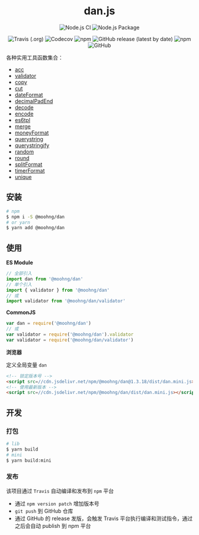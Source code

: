 <h1 align="center">dan.js</h1>

<p align="center">
  <img alt="Node.js CI" src="https://github.com/moohng/dan/workflows/Node.js%20CI/badge.svg">
  <img alt="Node.js Package" src="https://github.com/moohng/dan/workflows/Node.js%20Package/badge.svg">
</p>

<p align="center">
  <img alt="Travis (.org)" src="https://img.shields.io/travis/moohng/dan">
  <img alt="Codecov" src="https://img.shields.io/codecov/c/github/moohng/dan?token=123">
  <img alt="npm" src="https://img.shields.io/npm/dw/@moohng/dan">
  <img alt="GitHub release (latest by date)" src="https://img.shields.io/github/v/release/moohng/dan">
  <img alt="npm" src="https://img.shields.io/npm/v/@moohng/dan">
  <img alt="GitHub" src="https://img.shields.io/github/license/moohng/dan">
</p>

各种实用工具函数集合：

- [acc](src/acc)
- [validator](src/validator)
- [copy](src/copy.js)
- [cut](src/cut.js)
- [dateFormat](src/dateFormat.js)
- [decimalPadEnd](src/decimalPadEnd.js)
- [decode](src/decode.js)
- [encode](src/encode.js)
- [es6tpl](src/es6tpl.js)
- [merge](src/merge.js)
- [moneyFormat](src/moneyFormat.js)
- [querystring](src/querystring.js)
- [querystringify](src/querystringify.js)
- [random](src/random.js)
- [round](src/round.js)
- [splitFormat](src/splitFormat.js)
- [timerFormat](src/timerFormat.js)
- [unique](src/unique.js)

## 安装

```bash
# npm
$ npm i -S @moohng/dan
# or yarn
$ yarn add @moohng/dan
```

## 使用

**ES Module**

```js
// 全部引入
import dan from '@moohng/dan'
// 单个引入
import { validator } from '@moohng/dan'
// 或
import validator from '@moohng/dan/validator'
```

**CommonJS**

```js
var dan = require('@moohng/dan')
// 或
var validator = require('@moohng/dan').validator
var validator = require('@moohng/dan/validator')
```

**浏览器**

定义全局变量 `dan`

```html
<!-- 锁定版本号 -->
<script src=//cdn.jsdelivr.net/npm/@moohng/dan@1.3.18/dist/dan.mini.js></script>
<!-- 使用最新版本 -->
<script src=//cdn.jsdelivr.net/npm/@moohng/dan/dist/dan.mini.js></script>
```

## 开发

### 打包

```bash
# lib
$ yarn build
# mini
$ yarn build:mini
```

### 发布

该项目通过 `Travis` 自动编译和发布到 `npm` 平台

- 通过 `npm version patch` 增加版本号
- `git push` 到 GitHub 仓库
- 通过 GitHub 的 release 发版，会触发 Travis 平台执行编译和测试指令，通过之后会自动 publish 到 npm 平台
